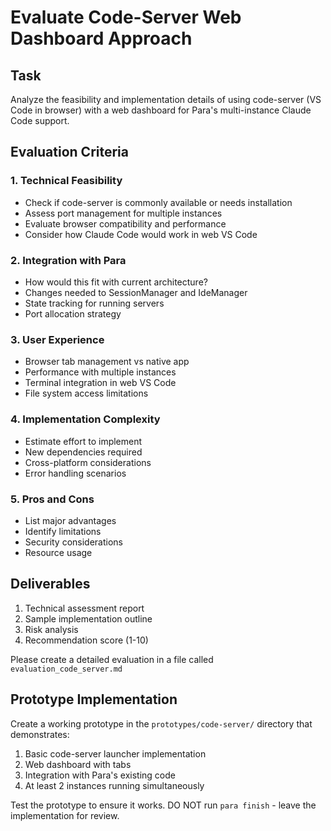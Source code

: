 # Evaluate Code-Server Web Dashboard Approach

## Task
Analyze the feasibility and implementation details of using code-server (VS Code in browser) with a web dashboard for Para's multi-instance Claude Code support.

## Evaluation Criteria

### 1. Technical Feasibility
- Check if code-server is commonly available or needs installation
- Assess port management for multiple instances
- Evaluate browser compatibility and performance
- Consider how Claude Code would work in web VS Code

### 2. Integration with Para
- How would this fit with current architecture?
- Changes needed to SessionManager and IdeManager
- State tracking for running servers
- Port allocation strategy

### 3. User Experience
- Browser tab management vs native app
- Performance with multiple instances
- Terminal integration in web VS Code
- File system access limitations

### 4. Implementation Complexity
- Estimate effort to implement
- New dependencies required
- Cross-platform considerations
- Error handling scenarios

### 5. Pros and Cons
- List major advantages
- Identify limitations
- Security considerations
- Resource usage

## Deliverables
1. Technical assessment report
2. Sample implementation outline
3. Risk analysis
4. Recommendation score (1-10)

Please create a detailed evaluation in a file called `evaluation_code_server.md`

## Prototype Implementation
Create a working prototype in the `prototypes/code-server/` directory that demonstrates:
1. Basic code-server launcher implementation
2. Web dashboard with tabs
3. Integration with Para's existing code
4. At least 2 instances running simultaneously

Test the prototype to ensure it works. DO NOT run `para finish` - leave the implementation for review.
